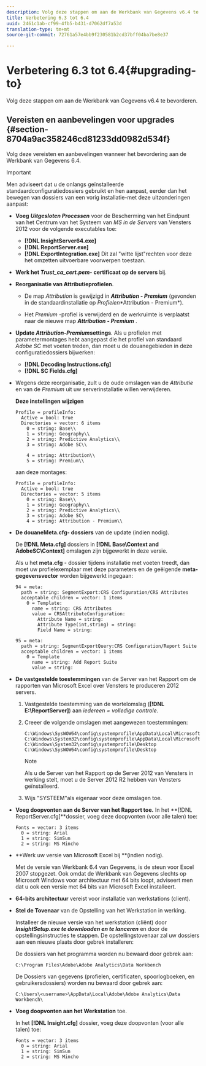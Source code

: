```yaml
---
description: Volg deze stappen om aan de Werkbank van Gegevens v6.4 te bevorderen.
title: Verbetering 6.3 tot 6.4
uuid: 2461c1ab-cf99-4fb5-b431-d7062df7a53d
translation-type: tm+mt
source-git-commit: 72761a57e4bb9f230581b2cd37bff04ba7be8e37

---
```



# Verbetering 6.3 tot 6.4{#upgrading-to}

Volg deze stappen om aan de Werkbank van Gegevens v6.4 te bevorderen.

## Vereisten en aanbevelingen voor upgrades {#section-8704a9ac358246cd81233dd0982d534f}

Volg deze vereisten en aanbevelingen wanneer het bevordering aan de Werkbank van Gegevens 6.4.

>[!IMPORTANT]
>
>Men adviseert dat u de onlangs geïnstalleerde standaardconfiguratiedossiers gebruikt en hen aanpast, eerder dan het bewegen van dossiers van een vorig installatie-met deze uitzonderingen aanpast:

* **Voeg** ***Uitgesloten Processen*** voor de Bescherming van het Eindpunt van het Centrum van het Systeem van *MS in de Servers* van Vensters 2012 voor de volgende executables toe:

   * **[!DNL InsightServer64.exe]**
   * **[!DNL ReportServer.exe]**
   * **[!DNL ExportIntegration.exe]**
   Dit zal &quot;witte lijst&quot;rechten voor deze het omzetten uitvoerbare voorwerpen toestaan.

* **Werk het *Trust_ca_cert.pem*- certificaat op de servers** bij.
* **Reorganisatie van Attributieprofielen**.

   * De map *Attribution* is gewijzigd in ***Attribution - Premium*** (gevonden in de standaardinstallatie op *Profielen*\*Attribution - Premium*).

   * Het *Premium* -profiel is verwijderd en de werkruimte is verplaatst naar de nieuwe map ***Attribution - Premium*** .

* **Update *Attribution-Premium*settings**. Als u profielen met parametermontages hebt aangepast die het profiel van standaard *Adobe SC* met voeten treden, dan moet u de douanegebieden in deze configuratiedossiers bijwerken:

   * **[!DNL Decoding Instructions.cfg]**
   * **[!DNL SC Fields.cfg]**

* Wegens deze reorganisatie, zult u de oude omslagen van de *Attributie* en van de *Premium* uit uw serverinstallatie willen verwijderen.

   **Deze instellingen wijzigen**

   ```
   Profile = profileInfo:  
     Active = bool: true 
     Directories = vector: 6 items 
       0 = string: Base\\ 
       1 = string: Geography\\ 
       2 = string: Predictive Analytics\\ 
       3 = string: Adobe SC\\ 
   
       4 = string: Attribution\\ 
       5 = string: Premium\\
   ```

   aan deze montages:

   ```
   Profile = profileInfo:  
     Active = bool: true 
     Directories = vector: 5 items 
       0 = string: Base\\ 
       1 = string: Geography\\ 
       2 = string: Predictive Analytics\\ 
       3 = string: Adobe SC\
       4 = string: Attribution - Premium\\
   ```

* **De douaneMeta.cfg- dossiers** van de update (indien nodig).

   De **[!DNL Meta.cfg]** dossiers in **[!DNL Base\Context and AdobeSC\Context]** omslagen zijn bijgewerkt in deze versie.

   Als u het **meta.cfg** - dossier tijdens installatie met voeten treedt, dan moet uw profielexemplaar met deze parameters en de geëigende **meta-gegevensvector** worden bijgewerkt ingegaan:

   ```
   94 = meta: 
     path = string: SegmentExport:CRS Configuration/CRS Attributes 
     acceptable children = vector: 1 items 
       0 = Template: 
         name = string: CRS Attributes 
         value = CRSAttributeConfiguration: 
           Attribute Name = string: 
           Attribute Type(int,string) = string: 
           Field Name = string: 
   
   95 = meta: 
     path = string: SegmentExportQuery:CRS Configuration/Report Suite 
     acceptable children = vector: 1 items 
       0 = Template 
         name = string: Add Report Suite 
         value = string:
   ```

* **De vastgestelde toestemmingen** van de Server van het Rapport om de rapporten van Microsoft Excel over Vensters te produceren 2012 servers.

   1. Vastgestelde toestemming van de wortelomslag (**[!DNL E:\ReportServer\]**) aan *iedereen = volledige controle*.

   1. Creeer de volgende omslagen met aangewezen toestemmingen:

      ```
      C:\Windows\SysWOW64\config\systemprofile\AppData\Local\Microsoft\Windows\INetCac‌he 
      C:\Windows\System32\config\systemprofile\AppData\Local\Microsoft\Windows\INetCac‌he 
      C:\Windows\System32\config\systemprofile\Desktop 
      C:\Windows\SysWOW64\config\systemprofile\Desktop
      ```

      >[!NOTE]
      >
      >Als u de Server van het Rapport op de Server 2012 van Vensters in werking stelt, moet u de Server 2012 R2 hebben van Vensters geïnstalleerd.

   1. Wijs &quot;SYSTEEM&quot;als eigenaar voor deze omslagen toe.

* **Voeg doopvonten aan de Server van het Rapport toe.** In het **[!DNL ReportServer.cfg]**dossier, voeg deze doopvonten (voor alle talen) toe:

   ```
   Fonts = vector: 3 items 
     0 = string: Arial 
     1 = string: SimSun 
     2 = string: MS Mincho
   ```

* **Werk uw versie van Microsoft Excel bij **(indien nodig).

   Met de versie van Werkbank 6.4 van Gegevens, is de steun voor Excel 2007 stopgezet. Ook omdat de Werkbank van Gegevens slechts op Microsoft Windows voor architectuur met 64 bits loopt, adviseert men dat u ook een versie met 64 bits van Microsoft Excel installeert.

* **64-bits architectuur** vereist voor installatie van werkstations (client).
* **Stel de Tovenaar** van de Opstelling van het Werkstation in werking.

   Installeer de nieuwe versie van het werkstation (cliënt) door ***InsightSetup.exe te downloaden en te lanceren*** en door de opstellingsinstructies te stappen. De opstellingstovenaar zal uw dossiers aan een nieuwe plaats door gebrek installeren:

   De dossiers van het programma worden nu bewaard door gebrek aan:

   ```
   C:\Program Files\Adobe\Adobe Analytics\Data Workbench
   ```

   De Dossiers van gegevens (profielen, certificaten, spoorlogboeken, en gebruikersdossiers) worden nu bewaard door gebrek aan:

   ```
   C:\Users\<username>\AppData\Local\Adobe\Adobe Analytics\Data Workbench\
   ```

* **Voeg doopvonten aan het Werkstation** toe.

   In het **[!DNL Insight.cfg]** dossier, voeg deze doopvonten (voor alle talen) toe:

   ```
   Fonts = vector: 3 items 
     0 = string: Arial 
     1 = string: SimSun 
     2 = string: MS Mincho
   ```

